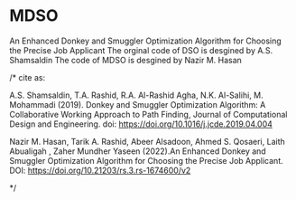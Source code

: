 # MDSO
An Enhanced Donkey and Smuggler Optimization Algorithm for Choosing the Precise Job Applicant
The orginal code of DSO is desgined by A.S. Shamsaldin
The code of MDSO is desgined by Nazir M. Hasan

/*
cite as:

A.S. Shamsaldin, T.A. Rashid, R.A. Al-Rashid Agha, N.K. Al-Salihi, M. Mohammadi (2019). Donkey and Smuggler Optimization Algorithm: A Collaborative Working Approach to Path Finding, Journal of Computational Design and Engineering. 
doi: https://doi.org/10.1016/j.jcde.2019.04.004


Nazir M. Hasan, Tarik A. Rashid, Abeer Alsadoon, Ahmed S. Qosaeri, Laith Abualigah , Zaher Mundher Yaseen (2022).An Enhanced Donkey and Smuggler Optimization Algorithm for Choosing the Precise Job Applicant. 
DOI: https://doi.org/10.21203/rs.3.rs-1674600/v2 

*/
